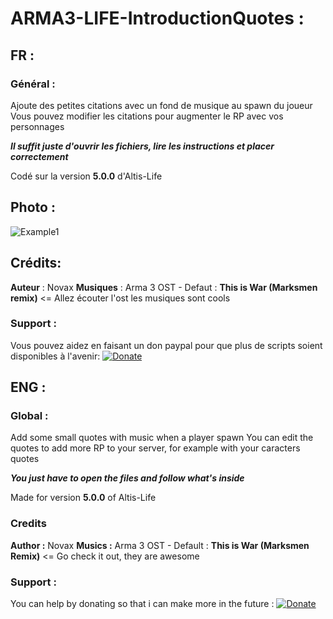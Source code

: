# ARMA3-LIFE-IntroductionQuotes :
## FR :
### Général :
Ajoute des petites citations avec un fond de musique au spawn du joueur
Vous pouvez modifier les citations pour augmenter le RP avec vos personnages

***Il suffit juste d'ouvrir les fichiers, lire les instructions et placer correctement***

Codé sur la version **5.0.0** d'Altis-Life

## Photo :
![Example1](https://steamuserimages-a.akamaihd.net/ugc/1018321916387562168/21F34CC1D3F0BDAC1AB66C164F7D1F43B697E721/)


## Crédits:
**Auteur** : Novax
**Musiques** : Arma 3 OST - Defaut : **This is War (Marksmen remix)** <= Allez écouter l'ost les musiques sont cools


### Support :

Vous pouvez aidez en faisant un don paypal pour que plus de scripts soient disponibles à l'avenir:
[![Donate](https://img.shields.io/badge/Donate-PayPal-green.svg)](https://paypal.me/novax69)



## ENG :
### Global :
Add some small quotes with music when a player spawn
You can edit the quotes to add more RP to your server, for example with your caracters quotes

***You just have to open the files and follow what's inside***

Made for version **5.0.0** of Altis-Life

### Credits
**Author :** Novax
**Musics :** Arma 3 OST - Default : **This is War (Marksmen Remix)** <= Go check it out, they are awesome

### Support :

You can help by donating so that i can make more in the future :
[![Donate](https://img.shields.io/badge/Donate-PayPal-green.svg)](https://paypal.me/novax69)